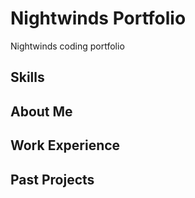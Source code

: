 # Nightwinds Portfolio
Nightwinds coding portfolio

## Skills

## About Me

## Work Experience

## Past Projects
